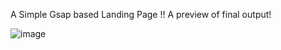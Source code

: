 A Simple Gsap based Landing Page !!
A preview of final output!

![image](https://github.com/mahsank111/Gsap-Landing/assets/97978224/aa50c611-04c9-40b8-8cf8-2f392e705ea2)

